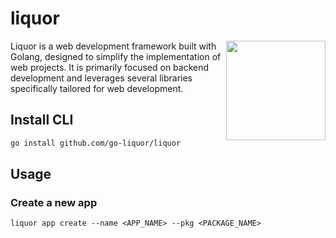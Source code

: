 # liquor

<img align="right" width="159px" src="https://avatars.githubusercontent.com/u/197004919">

Liquor is a web development framework built with Golang, designed to simplify the implementation of web projects. It is primarily focused on backend development and leverages several libraries specifically tailored for web development.

## Install CLI

```bash
go install github.com/go-liquor/liquor
```

## Usage

### Create a new app

```
liquor app create --name <APP_NAME> --pkg <PACKAGE_NAME>
```